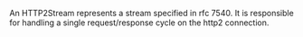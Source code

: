 An HTTP2Stream represents a stream specified in rfc 7540. It is responsible for handling a single request/response cycle on the http2 connection.